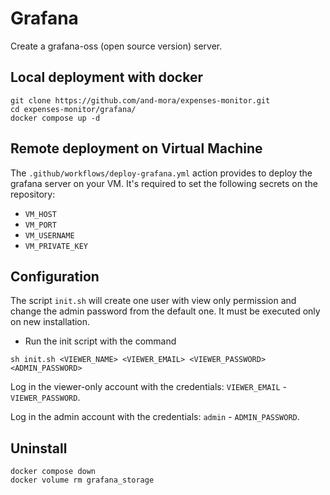 # Grafana
Create a grafana-oss (open source version) server.

## Local deployment with docker
```
git clone https://github.com/and-mora/expenses-monitor.git
cd expenses-monitor/grafana/
docker compose up -d
```

## Remote deployment on Virtual Machine
The `.github/workflows/deploy-grafana.yml` action provides to deploy the grafana server on your VM.
It's required to set the following secrets on the repository:
- `VM_HOST`
- `VM_PORT`
- `VM_USERNAME`
- `VM_PRIVATE_KEY`

## Configuration
The script `init.sh` will create one user with view only permission and change the admin password from the default one. 
It must be executed only on new installation.

- Run the init script with the command 
```
sh init.sh <VIEWER_NAME> <VIEWER_EMAIL> <VIEWER_PASSWORD> <ADMIN_PASSWORD>
```

Log in the viewer-only account with the credentials: `VIEWER_EMAIL` - `VIEWER_PASSWORD`.

Log in the admin account with the credentials: `admin` - `ADMIN_PASSWORD`.

## Uninstall
```
docker compose down
docker volume rm grafana_storage
```
